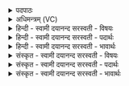 <details><summary>पदपाठः</summary>

स॒ध॒माद॒ इति॑ सध॒ऽमादः॑। द्यु॒म्निनीः॑। आपः॑। ए॒ताः। अना॑धृष्टाः। अ॒प॒स्यः᳕। वसा॑नाः। प॒स्त्या᳖सु। च॒क्रे॒। वरु॑णः। स॒धस्थ॒मिति॑ स॒धऽस्थ॑म्। अ॒पाम्। शिशुः॑। मा॒तृत॑मा॒स्विति॑ मा॒तृऽत॑मासु। अ॒न्तरित्य॒न्तः। ७।
</details>

<details><summary>अधिमन्त्रम् (VC)</summary>

- वरुणो देवता
- वरुण ऋषिः
- विराड् आर्षी त्रिष्टुप्
- धैवतः
</details>

<details><summary>हिन्दी - स्वामी दयानन्द सरस्वती  - विषयः</summary>

राजाओं को यह अवश्य चाहिये कि सब प्रजा और अपने कुल के बालकों को ब्रह्मचर्य्य के साथ विद्या और सुशिक्षायुक्त करें, यह विषय अगले मन्त्र में कहा है ॥
</details>

<details><summary>हिन्दी - स्वामी दयानन्द सरस्वती  - पदार्थः</summary>

पदार्थान्वयभाषाः -  जो (वरुणः) श्रेष्ठ राजा हो वह (एताः) विद्या और अच्छी शिक्षा को प्राप्त हुर्इं (सधमादः) एक साथ प्रसन्न होनेवाली (द्युम्निनीः) प्रशंसनीय धन कीर्ति से युक्त (अनाधृष्टाः) जो किसी से न दबें (आपः) जल के समान शान्तियुक्त (वसानाः) वस्त्र और आभूषणों से ढपी हुर्इं (पस्त्यासु) घरों के (अपस्यः) कामों में चतुर विद्वान् स्त्री होवें, उन (अपाम्) विद्याओं में व्याप्त स्त्रियों का जो (शिशुः) बालक हो, उसको (मातृतमासु) अति मान्य करनेहारी धायियों के (अन्तः) समीप (सधस्थम्) एक समीप के स्थान में शिक्षा के लिये रक्खे ॥७॥
</details>

<details><summary>हिन्दी - स्वामी दयानन्द सरस्वती  - भावार्थः</summary>

भावार्थभाषाः -  राजा को चाहिये कि अपने राज्य में प्रयत्न के साथ सब स्त्रियों को विद्वान् और उनसे उत्पन्न हुए बालकों को विद्यायुक्त धाइयों के अधीन करे कि जिससे किसी के बालक विद्या और अच्छी शिक्षा के विना न रहें और स्त्री भी निर्बल न हो ॥७॥
</details>

<details><summary>संस्कृत - स्वामी दयानन्द सरस्वती  - विषयः</summary>

राज्ञामिदमावश्यकं यत्सर्वस्याः प्रजायाः स्वकुलस्य चापत्यानि ब्रह्मचर्येण विद्यासुशिक्षान्वितानि कार्य्याणीत्याह ॥
</details>

<details><summary>संस्कृत - स्वामी दयानन्द सरस्वती  - पदार्थः</summary>

पदार्थान्वयभाषाः -  यो वरुणो राजा भवेत् स एताः सधमादो द्युम्निनीरनाधृष्टा आपो वसानाः पस्त्यास्वपस्यः स्त्रियो विदुष्यो भवेयुस्तासामपां यः शिशुस्तं मातृतमास्वन्तः सधस्थं समीपस्थं शिक्षार्थं रक्षेत् ॥७॥
</details>

<details><summary>संस्कृत - स्वामी दयानन्द सरस्वती  - भावार्थः</summary>

भावार्थभाषाः -  राज्ञा प्रयत्नेन स्वराज्ये सर्वाः स्त्रियो विदुष्यः कार्य्यास्तासां सकाशाज्जाता बालका विद्यायुक्तधात्र्यधीनाः कार्य्याः, यतो न कस्याप्यपत्यं विद्यासुशिक्षाहीनं स्त्री निर्बला च स्यात् ॥७॥
</details>